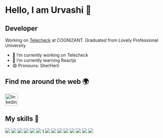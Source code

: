 # Hello, I am Urvashi 👋

<!--
**singhurvashi/singhurvashi** is a ✨ _special_ ✨ repository because its `README.md` (this file) appears on your GitHub profile.

Here are some ideas to get you started:

- 🔭 I’m currently working on ...
- 🌱 I’m currently learning ...
- 👯 I’m looking to collaborate on ...
- 🤔 I’m looking for help with ...
- 💬 Ask me about ...
- 📫 How to reach me: ...
- 😄 Pronouns: ...
- ⚡ Fun fact: ...

-->
## Developer

Working on <a href=''>Telecheck</a> at COGNIZANT. Graduated from Lovely Professional University

- 🔭 I’m currently working on Telecheck
- 🌱 I’m currently learning Reactjs
- 😄 Pronouns: She/Herli

## Find me around the web 🌍

[<img src='https://img.shields.io/badge/LinkedIn-0077B5?style=for-the-badge&logo=linkedin&logoColor=white' alt='linkedin' height='40'>](https://www.linkedin.com/in/urvashi0502/)

## My skills 🚀

![](https://img.shields.io/badge/Java-87CEEB?style=for-the-badge&logo=Java&logoColor=black)
![](https://img.shields.io/badge/Spring%20Boot-90EE90?style=for-the-badge&logo=spring&logoColor=black)
![](https://img.shields.io/badge/JavaScript-F7DF1E?style=for-the-badge&logo=javascript&logoColor=black)
![](https://img.shields.io/badge/Markdown-000000?style=for-the-badge&logo=markdown&logoColor=white)
![](https://img.shields.io/badge/GitHub-100000?style=for-the-badge&logo=github&logoColor=white)
![](https://img.shields.io/badge/React-20232A?style=for-the-badge&logo=react&logoColor=61DAFB)
1[](https://img.shields.io/badge/MySQL-00000F?style=for-the-badge&logo=mysql&logoColor=white)
![](https://img.shields.io/badge/Python-3776AB?style=for-the-badge&logo=python&logoColor=white)
![](https://img.shields.io/badge/C%2B%2B-00599C?style=for-the-badge&logo=c%2B%2B&logoColor=white)
![](https://img.shields.io/badge/Linux-FCC624?style=for-the-badge&logo=linux&logoColor=black)
![](https://img.shields.io/badge/Visual_Studio_Code-0078D4?style=for-the-badge&logo=visual%20studio%20code&logoColor=white)
![](https://img.shields.io/badge/VIM-%2311AB00.svg?&style=for-the-badge&logo=vim&logoColor=white)
![](https://img.shields.io/badge/HTML5-E34F26?style=for-the-badge&logo=html5&logoColor=white)
![](https://img.shields.io/badge/CSS3-1572B6?style=for-the-badge&logo=css3&logoColor=white)
![](https://img.shields.io/badge/Windows-0078D6?style=for-the-badge&logo=windows&logoColor=white)

<!--
## My Github Status 🦸

<a href='https://archiveprogram.github.com/'><img src='https://raw.githubusercontent.com/acervenky/animated-github-badges/master/assets/acbadge.gif' width='40' height='40'></a> <a href='https://docs.github.com/en/developers'><img src='https://raw.githubusercontent.com/acervenky/animated-github-badges/master/assets/devbadge.gif' width='40' height='40'></a> 

[![trophy](https://github-profile-trophy.vercel.app/?username=singhurvashi)](https://github.com/singhurvashi/github-profile-trophy)


[![Urvashi's GitHub stats](https://github-readme-stats.vercel.app/api?username=singhurvashi)](https://github.com/singhurvashi/github-readme-stats)

[![Top Langs](https://github-readme-stats.vercel.app/api/top-langs/?username=singhurvashi&langs_count=8)](https://github.com/singhurvashi/github-readme-stats)
-->
